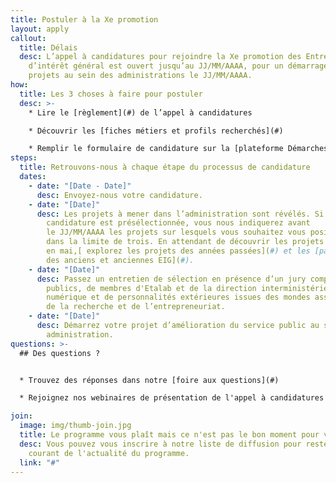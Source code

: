 ```yaml
---
title: Postuler à la Xe promotion
layout: apply
callout:
  title: Délais
  desc: L’appel à candidatures pour rejoindre la Xe promotion des Entrepreneurs
    d’intérêt général est ouvert jusqu’au JJ/MM/AAAA, pour un démarrage des
    projets au sein des administrations le JJ/MM/AAAA.
how:
  title: Les 3 choses à faire pour postuler
  desc: >-
    * Lire le [règlement](#) de l’appel à candidatures

    * Découvrir les [fiches métiers et profils recherchés](#)

    * Remplir le formulaire de candidature sur la [plateforme Démarches Simplifiées](#) avant le dimanche 2 mai 2021, 23h59
steps:
  title: Retrouvons-nous à chaque étape du processus de candidature
  dates:
    - date: "[Date - Date]"
      desc: Envoyez-nous votre candidature.
    - date: "[Date]"
      desc: Les projets à mener dans l’administration sont révélés. Si votre
        candidature est présélectionnée, vous nous indiquerez avant
        le JJ/MM/AAAA les projets sur lesquels vous souhaitez vous positionner,
        dans la limite de trois. En attendant de découvrir les projets dévoilés
        en mai,[ explorez les projets des années passées](#) et les [parcours
        des anciens et anciennes EIG](#).
    - date: "[Date]"
      desc: Passez un entretien de sélection en présence d’un jury composé d’agents
        publics, de membres d'Etalab et de la direction interministérielle du
        numérique et de personnalités extérieures issues des mondes associatif,
        de la recherche et de l’entrepreneuriat.
    - date: "[Date]"
      desc: Démarrez votre projet d’amélioration du service public au sein d’une
        administration.
questions: >-
  ## Des questions ?


  * Trouvez des réponses dans notre [foire aux questions](#)

  * Rejoignez nos webinaires de présentation de l'appel à candidatures :

join:
  image: img/thumb-join.jpg
  title: Le programme vous plaît mais ce n'est pas le bon moment pour vous ?
  desc: Vous pouvez vous inscrire à notre liste de diffusion pour rester au
    courant de l'actualité du programme.
  link: "#"
---
```

